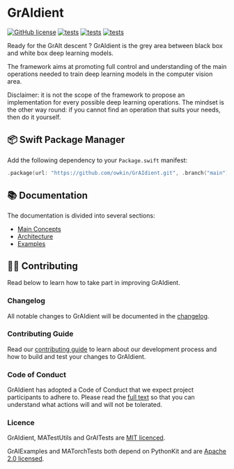 
# GrAIdient

[![GitHub license](https://img.shields.io/badge/license-MIT-blue.svg)](LICENSE) 
[![tests](https://github.com/owkin/GrAIdient/actions/workflows/unit-tests.yml/badge.svg?branch=main)](
https://github.com/owkin/GrAIdient/actions/workflows/unit-tests.yml) 
[![tests](https://github.com/owkin/GrAIdient/actions/workflows/integration-tests.yml/badge.svg?branch=main)](
https://github.com/owkin/GrAIdient/actions/workflows/integration-tests.yml) 
[![tests](https://github.com/owkin/GrAIdient/actions/workflows/examples.yml/badge.svg?branch=main)](
https://github.com/owkin/GrAIdient/actions/workflows/examples.yml)

Ready for the GrAIt descent ?
GrAIdient is the grey area between black box and white box deep learning models. 

The framework aims at promoting full control and understanding of the main 
operations needed to train deep learning models in the computer vision area. 

Disclaimer: it is not the scope of the framework to propose an implementation 
for every possible deep learning operations. The mindset is the other way round: 
if you cannot find an operation that suits your needs, then do it yourself. 

## 📦 Swift Package Manager

Add the following dependency to your `Package.swift` manifest:

```swift
.package(url: "https://github.com/owkin/GrAIdient.git", .branch("main")),
```

## 📚 Documentation

The documentation is divided into several sections: 

- [Main Concepts](Docs/Concepts/CONCEPTS.md)
- [Architecture](Docs/Architecture/ARCHITECTURE.md)
- [Examples](Docs/Examples/EXAMPLES.md)

## 👨‍💻 Contributing

Read below to learn how to take part in improving GrAIdient.

### Changelog

All notable changes to GrAIdient will be documented in the
[changelog](Docs/Contributing/CHANGELOG.md).

### Contributing Guide

Read our [contributing guide](Docs/Contributing/CONTRIBUTING.md) 
to learn about our development process 
and how to build and test your changes to GrAIdient.

### Code of Conduct

GrAIdient has adopted a Code of Conduct that we expect 
project participants to adhere to. 
Please read the [full text](Docs/Contributing/CODE_OF_CONDUCT.md)
so that you can understand what actions will and will not be tolerated.

### Licence

GrAIdient, MATestUtils and GrAITests are [MIT licenced](LICENSE).

GrAIExamples and MATorchTests both depend on PythonKit and are 
[Apache 2.0 licensed](Tests/LICENSE). 
